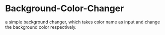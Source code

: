 # Background-Color-Changer
a simple background changer, which takes color name as input and change the background color respectively.
